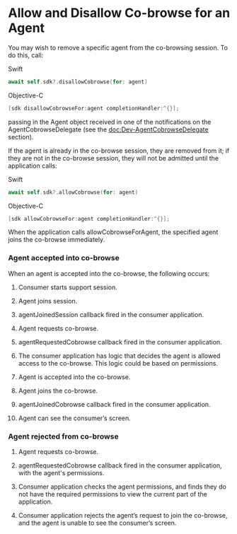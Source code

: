 # Allow and Disallow Co-browse for an Agent

You may wish to remove a specific agent from the co-browsing session. To do this, call:

Swift
```swift
await self.sdk?.disallowCobrowse(for: agent)
```

Objective-C
```objective-c
[sdk disallowCobrowseFor:agent completionHandler:^{}];
```

passing in the Agent object received in one of the notifications on the AgentCobrowseDelegate (see the <doc:Dev-AgentCobrowseDelegate> section).

If the agent is already in the co-browse session, they are removed from it; if they are not in the co-browse session, they will not be admitted until the application calls:

Swift
```swift
await self.sdk?.allowCobrowse(for: agent)
```

Objective-C
```objective-c
[sdk allowCobrowseFor:agent completionHandler:^{}];
```

When the application calls allowCobrowseForAgent, the specified agent joins the co-browse immediately.

### Agent accepted into co-browse

When an agent is accepted into the co-browse, the following occurs:

1.  Consumer starts support session.

2.  Agent joins session.

3.  agentJoinedSession callback fired in the consumer application.

4.  Agent requests co-browse.

5.  agentRequestedCobrowse callback fired in the consumer application.

6.  The consumer application has logic that decides the agent is allowed access to the co-browse. This logic could be based on permissions.

7.  Agent is accepted into the co-browse.

8.  Agent joins the co-browse.

9.  agentJoinedCobrowse callback fired in the consumer application.

10. Agent can see the consumer’s screen.

<!--![image_1.png](./image_1.png)-->

### Agent rejected from co-browse

1.  Agent requests co-browse.

2.  agentRequestedCobrowse callback fired in the consumer application, with the agent's permissions.

3.  Consumer application checks the agent permissions, and finds they do not have the required permissions to view the current part of the application.

4.  Consumer application rejects the agent’s request to join the co-browse, and the agent is unable to see the consumer’s screen.

<!--![image_2.png](./image_2.png)-->
